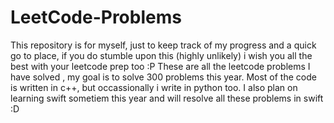 # LeetCode-Problems
This repository is for myself, just to keep track of my progress and a quick go to place, if you do stumble upon this (highly unlikely) i wish you all the best with your leetcode prep too :P 
These are all the leetcode problems I have solved , my goal is to solve 300 problems this year. 
Most of the code is written in c++, but occassionally i write in python too. 
I also plan on learning swift sometiem this year and will resolve all these problems in swift :D 
